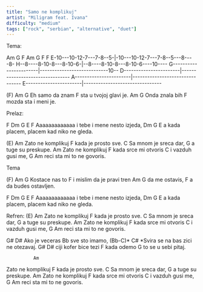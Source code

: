 ```yaml
---
title: "Samo ne komplikuj"
artist: "Miligram feat. Ivana"
difficulty: "medium"
tags: ["rock", "serbian", "alternative", "duet"]
---
```


Tema:

  Am         G        F   Am         G        F    F
E-10---10-12-7---7-8--5-|-10---10-12-7---7-8--5---8----8-
H--8----8-10-8---8-10-6-|--8----8-10-8---8-10-6----10----
G-----------------------|----------------------------10--
D-----------------------|--------------------------------
A-----------------------|--------------------------------
E-----------------------|--------------------------------



(F)     Am      G
Eh samo da znam
             F
sta u tvojoj glavi je.
        Am     G
Onda znala bih
            F
mozda sta i meni je.

Prelaz:


F     Dm    G  E                       F
Aaaaaaaaaaaaa  i tebe i mene nesto izjeda,
                      Dm      G                         E
               a kada placem, placem kad niko ne gleda.

(E)           Am
Zato ne komplikuj
               F
kada je prosto sve.
                 C
Sa mnom je sreca dar,
                G
a tuge su preskupe.
              Am
Zato ne komplikuj
                 F
kada srce mi otvoris
              C
i vazduh gusi me,
     G                Am
reci sta mi to ne govoris.


Tema


(F)        Am   G
Kostace nas to
               F
i mislim da je pravi tren
          Am   G
da me ostavis,
           F
a da budes ostavljen.

F     Dm    G  E                       F
Aaaaaaaaaaaaa  i tebe i mene nesto izjeda,
                      Dm      G                         E
               a kada placem, placem kad niko ne gleda.

Refren:
(E)           Am
Zato ne komplikuj
               F
kada je prosto sve.
                 C
Sa mnom je sreca dar,
                G
a tuge su preskupe.
              Am
Zato ne komplikuj
                 F
kada srce mi otvoris
              C
i vazduh gusi me,
     G                Am
reci sta mi to ne govoris.



G#       D#
Ako je veceras
           Bb
sve sto imamo,
 (Bb-C)* C#            *Svira se na bas zici
ne otezavaj.
G#              D#
ciji kofer bice tezi
        F
kada odemo
                  G
to se u sebi pitaj.


              Am
Zato ne komplikuj
               F
kada je prosto sve.
                 C
Sa mnom je sreca dar,
                G
a tuge su preskupe.
              Am
Zato ne komplikuj
                 F
kada srce mi otvoris
              C
i vazduh gusi me,
     G                Am
reci sta mi to ne govoris.
